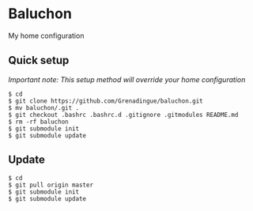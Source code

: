 # Baluchon
My home configuration

## Quick setup
*Important note: This setup method will override your home configuration*
```
$ cd
$ git clone https://github.com/Grenadingue/baluchon.git
$ mv baluchon/.git .
$ git checkout .bashrc .bashrc.d .gitignore .gitmodules README.md
$ rm -rf baluchon
$ git submodule init
$ git submodule update
```

## Update
```
$ cd
$ git pull origin master
$ git submodule init
$ git submodule update
```
